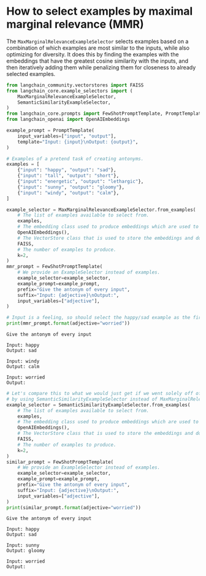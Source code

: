# How to select examples by maximal marginal relevance (MMR)

The `MaxMarginalRelevanceExampleSelector` selects examples based on a combination of which examples are most similar to the inputs, while also optimizing for diversity. It does this by finding the examples with the embeddings that have the greatest cosine similarity with the inputs, and then iteratively adding them while penalizing them for closeness to already selected examples.



```python
from langchain_community.vectorstores import FAISS
from langchain_core.example_selectors import (
    MaxMarginalRelevanceExampleSelector,
    SemanticSimilarityExampleSelector,
)
from langchain_core.prompts import FewShotPromptTemplate, PromptTemplate
from langchain_openai import OpenAIEmbeddings

example_prompt = PromptTemplate(
    input_variables=["input", "output"],
    template="Input: {input}\nOutput: {output}",
)

# Examples of a pretend task of creating antonyms.
examples = [
    {"input": "happy", "output": "sad"},
    {"input": "tall", "output": "short"},
    {"input": "energetic", "output": "lethargic"},
    {"input": "sunny", "output": "gloomy"},
    {"input": "windy", "output": "calm"},
]
```


```python
example_selector = MaxMarginalRelevanceExampleSelector.from_examples(
    # The list of examples available to select from.
    examples,
    # The embedding class used to produce embeddings which are used to measure semantic similarity.
    OpenAIEmbeddings(),
    # The VectorStore class that is used to store the embeddings and do a similarity search over.
    FAISS,
    # The number of examples to produce.
    k=2,
)
mmr_prompt = FewShotPromptTemplate(
    # We provide an ExampleSelector instead of examples.
    example_selector=example_selector,
    example_prompt=example_prompt,
    prefix="Give the antonym of every input",
    suffix="Input: {adjective}\nOutput:",
    input_variables=["adjective"],
)
```


```python
# Input is a feeling, so should select the happy/sad example as the first one
print(mmr_prompt.format(adjective="worried"))
```

    Give the antonym of every input
    
    Input: happy
    Output: sad
    
    Input: windy
    Output: calm
    
    Input: worried
    Output:
    


```python
# Let's compare this to what we would just get if we went solely off of similarity,
# by using SemanticSimilarityExampleSelector instead of MaxMarginalRelevanceExampleSelector.
example_selector = SemanticSimilarityExampleSelector.from_examples(
    # The list of examples available to select from.
    examples,
    # The embedding class used to produce embeddings which are used to measure semantic similarity.
    OpenAIEmbeddings(),
    # The VectorStore class that is used to store the embeddings and do a similarity search over.
    FAISS,
    # The number of examples to produce.
    k=2,
)
similar_prompt = FewShotPromptTemplate(
    # We provide an ExampleSelector instead of examples.
    example_selector=example_selector,
    example_prompt=example_prompt,
    prefix="Give the antonym of every input",
    suffix="Input: {adjective}\nOutput:",
    input_variables=["adjective"],
)
print(similar_prompt.format(adjective="worried"))
```

    Give the antonym of every input
    
    Input: happy
    Output: sad
    
    Input: sunny
    Output: gloomy
    
    Input: worried
    Output:
    


```python

```
